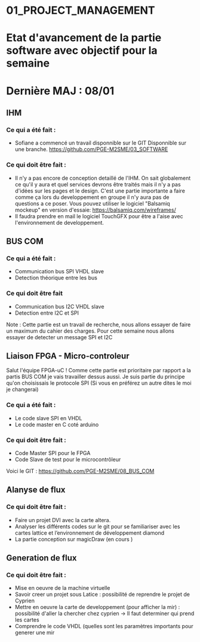 # 01_PROJECT_MANAGEMENT

# Etat d'avancement de la partie software avec objectif pour la semaine
# Dernière MAJ : 08/01

## IHM

### Ce qui a été fait :
- Sofiane a commencé un travail disponnible sur le GIT Disponnible sur une branche.
https://github.com/PGE-M2SME/03_SOFTWARE

### Ce qui doit être fait :
-  Il n'y a pas encore de conception detaillé de l'IHM. On sait globalement ce qu'il y aura et quel services devrons être traités mais il n'y a pas d'idées sur les pages et le design. C'est une partie importante a faire comme ça lors du developpement en groupe il n'y aura pas de questions a ce poser.
Vous pouvez utiliser le logiciel "Balsamiq mockeup" en version d'essaie:
https://balsamiq.com/wireframes/
- Il faudra prendre en mail le logiciel TouchGFX pour être a l'aise avec l'environnement de developpement.

## BUS COM

### Ce qui a été fait :
- Communication bus SPI VHDL slave
- Detection théorique entre les bus

### Ce qui doit être fait
- Communication bus I2C VHDL slave
- Detection entre I2C et SPI

Note : Cette partie est un travail de recherche, nous allons essayer de faire un maximum du cahier des charges. Pour cette semaine nous allons essayer de detecter un message SPI et I2C

## Liaison FPGA - Micro-controleur
Salut l'équipe FPGA-uC !
Comme cette partie est prioritaire par rapport a la partis BUS COM je vais travailler dessus aussi.
Je suis partie du principe qu'on choisissais le protocole SPI (Si vous en préférez un autre dites le moi je changerai)

### Ce qui a été fait :
- Le code slave SPI en VHDL
- Le code master en C coté arduino

### Ce qui doit être fait :
- Code Master SPI pour le FPGA
- Code Slave de test pour le microcontrôleur

Voici le GIT : https://github.com/PGE-M2SME/08_BUS_COM

## Alanyse de flux

### Ce qui doit être fait :
- Faire un projet DVI avec la carte altera. 
- Analyser les différents codes sur le git pour se familiariser avec les cartes lattice et l’environnement de développement diamond
- La partie conception sur magicDraw (en cours )

## Generation de flux

### Ce qui doit être fait :
- Mise en oeuvre de la machine virtuelle
- Savoir creer un projet sous Latice : possibilité de reprendre le projet de Cyprien
- Mettre en oeuvre la carte de developpement (pour afficher la mir) : possibilité d'aller la chercher chez cyprien
-> Il faut determiner qui prend les cartes
- Comprendre le code VHDL (quelles sont les paramètres importants pour generer une mir


